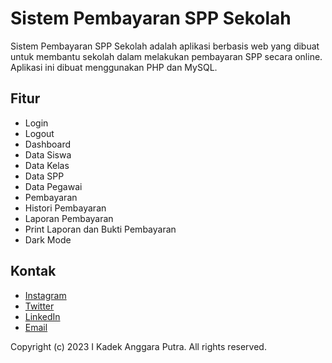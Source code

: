 # Sistem Pembayaran SPP Sekolah

Sistem Pembayaran SPP Sekolah adalah aplikasi berbasis web yang dibuat untuk membantu sekolah dalam melakukan pembayaran SPP secara online. Aplikasi ini dibuat menggunakan PHP dan MySQL.

## Fitur

- Login
- Logout
- Dashboard
- Data Siswa
- Data Kelas
- Data SPP
- Data Pegawai
- Pembayaran
- Histori Pembayaran
- Laporan Pembayaran
- Print Laporan dan Bukti Pembayaran
- Dark Mode

## Kontak

- [Instagram](https://instagram.com/anggara.ptra)
- [Twitter](https://twitter.com/anggara_ptra)
- [LinkedIn](https://www.linkedin.com/in/i-kadek-anggara-putra/)
- [Email](kadekanggaraptra@gmail.com)

Copyright (c) 2023 I Kadek Anggara Putra. All rights reserved.
